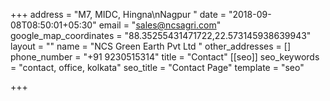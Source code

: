 +++
address = "M7, MIDC, Hingna\nNagpur "
date = "2018-09-08T08:50:01+05:30"
email = "sales@ncsagri.com"
google_map_coordinates = "88.35255431471722,22.573145938639943"
layout = ""
name = "NCS Green Earth Pvt Ltd "
other_addresses = []
phone_number = "+91 9230515314"
title = "Contact"
[[seo]]
seo_keywords = "contact, office, kolkata"
seo_title = "Contact Page"
template = "seo"

+++
